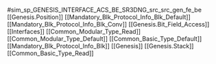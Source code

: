 #sim_sp_GENESIS_INTERFACE_ACS_BE_SR3DNG_src_src_gen_fe_be
[[Genesis.Position]]
[[Mandatory_Blk_Protocol_Info_Blk_Default]]
[[Mandatory_Blk_Protocol_Info_Blk_Conv]]
[[Genesis.Bit_Field_Access]]
[[Interfaces]]
[[Common_Modular_Type_Read]]
[[Common_Modular_Type_Default]]
[[Common_Basic_Type_Default]]
[[Mandatory_Blk_Protocol_Info_Blk]]
[[Genesis]]
[[Genesis.Stack]]
[[Common_Basic_Type_Read]]
